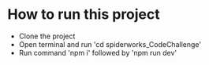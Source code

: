 <h1>How to run this project</h1>
<ul>
  <li>Clone the project</li>
  <li>Open terminal and run 'cd spiderworks_CodeChallenge'</li>
  <li>Run command 'npm i' followed by 'npm run dev'</li>
</ul>
